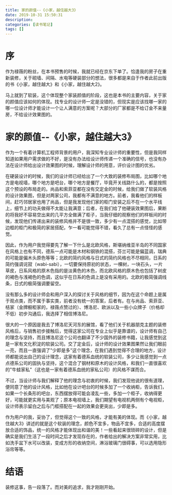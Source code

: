 ```yaml
---
title: 家的颜值--《小家，越住越大3》
date: 2019-10-31 15:50:31
description: 
categories: [读书笔记]
tags: [] 
---
```

# 序
作为禄薇的粉丝，在本书预售的时候，我就已经在京东下单了。恰逢我的房子在重新装修，关于砌墙、间隔、水电等硬装部分的想法，很多都是来自于作者此前出版的书《小家，越住越大》和《小家，越住越大2》。

马上就到了软装，这个体现整个家装颜值的阶段，这也是本书的主要内容，关于家的颜值应该如何的体现。找专业的设计师一定是没错的，但现实是应该找哪一家的哪一位设计师才能设计一个让人满意的方案呢？大部分的厂家都是不给订金不来量房，不给设计效果图的。
<!-- more -->

# 家的颜值--《小家，越住越大3》
作为一个有着计算机工程师背景的用户，我深知专业设计师的重要性，但是我同样知道如果用户需求做的不好，是没有办法给设计师传递一个准确的信号，也没有办法在设计师给出设计效果图的时候，理解设计师的用意，评价设计图的优劣。

在硬装设计的时候，我们的设计师已经给出了一个大致的装修布局图，比如哪个地方是电视墙，哪个地方是吧台，哪个地方是餐厅，毕竟开关线路什么的，都是按照这个预设的布局走的。尚品和索菲亚都在没有交定金的时候，给我们做了软装风格的设计效果图，但是对两家公司，我都有不满意的地方。前者，我看他们的样板间，赶巧邻居家也用了尚品，但是我发现他们家的柜门安装之后不在一个水平线上，细节上的功夫做得不太能让我满意；后者，在我们给了他硬装效果图后，果断的将我好不容易空出来的几平方全做满了柜子，当我仔细的观察他们的样板间的时候，发现他们传递出来的装修风格并不是很一致，多少有一点混搭的感觉，比如带边框的柜门和极简的家居搭配，乍一看可能觉得不错，看久了总有一点怪怪的感觉。

因此，作为用户我觉得要先了解一下什么是北欧风格，斯堪纳维亚半岛的不同国家在风格上也有不同，德系一点可能是木材和钢铁的混搭，芬兰可能是偏蓝调，瑞典的可能是偏木头原色等等；北欧的简约风格与日式的简约风格也不尽相同，日系的简约强调诧寂（wabi-sabi），一切要保持原初的状态，一棵树，一块石头，一片草皮，日系风格的原木色指的是淡黄色的木色，而北欧风格的原木色也包括了树皮的褐色与浅褐色的色调，这似乎在日系的色调上是没有采用的。北欧的极简强调线条，日式的极简强调要留空。

没有那么多的设计师会和用户深入的探讨关于风格的细节，因为在这个命题上是属于观点类，而不属于事实类，前者没有统一的答案，后者有。在与尚品、索菲亚、桔家（金牌橱柜家的，禄薇点赞过的）、博洛尼、欧派以及一些小众牌子（价格却不低）初步沟通后，我选择了相信博洛尼。

很大的一个原因是我去了博洛尼天河东的展馆，看了他们关于机器朋克主题的装修风格后，与销售初步接触后，觉得这家公司在专业上似乎是靠谱的，设计师有自己的理念与坚持，而且博洛尼这个公司也翻译了不少国外的装修书籍，让我感觉到这是一家有文化积淀的软装公司。交了定金后，设计师的设计效果图果然让我们眼前一亮，而且一直强调了"少即是多"这个理念，在我们遇到觉得不合理的地方，设计师都能说出自己的设计理念，这家有着德系血统的软装公司，多少让我感觉到一点点德系公司的固执与坚持，这个混合了钢材和原木的设计风格，和我们一直很喜欢的"牛蛙家私"（这也是一家有着德系血统的家私公司）的风格不谋而合。

不过，当设计师与我们解释了他的理念与初衷的时候，我们发现他说的很有道理，便同意了他的设计风格，比如他在设计吧台的时候多加了一个收纳柜，告诉我们，如果一个长条形的吧台，东西摆放得可能会凌乱一些，多加一个柜子，收纳得更好，可能就更实用与美观了；原本电视墙上，我们期望有电视机两侧有个电视柜，设计师表示留白之后与门框搭配在一起的效果会更突出，少即是多。

作为用户的我，妥协了，但觉得这个一致的风格，才能有美的体现。而《小家，越住越大3》讲述的就是这个软装的理念，颜色不宜多，物品不宜多，合适的高度摆放合适的饰品，统一的风格才能体现出和谐的美！一些看起来很琐碎的设计，但是确实是我们生活了一段时间之后才发现存在的，作者给出的解决方案非常实用，比如洗手盆下水可以改装，变成方形的收纳空间，淋浴玻璃门很碍事，可以选用隐形浴帘等等。


# 结语

装修这事，告一段落了。而对美的追求，我才刚刚开始。
